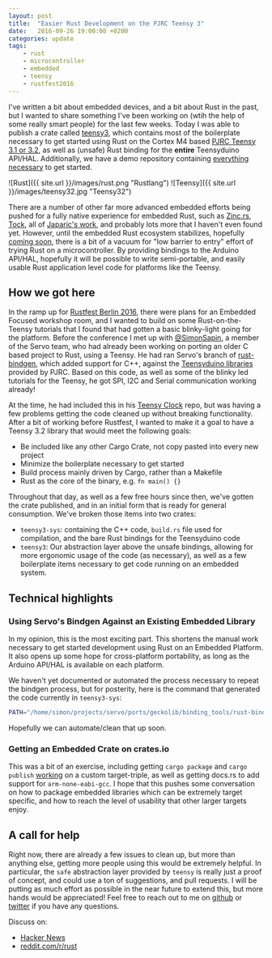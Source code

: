 ```yaml
---
layout: post
title:  "Easier Rust Development on the PJRC Teensy 3"
date:   2016-09-26 19:00:00 +0200
categories: update
tags:
    - rust
    - microcontroller
    - embedded
    - teensy
    - rustfest2016
---
```


I've written a bit about embedded devices, and a bit about Rust in the past, but I wanted to share something I've been working on (wtih the help of some really smart people) for the last few weeks. Today I was able to publish a crate called [teensy3](https://crates.io/crates/teensy3), which contains most of the boilerplate necessary to get started using Rust on the Cortex M4 based [PJRC Teensy 3.1 or 3.2](https://www.pjrc.com/teensy/index.html), as well as (unsafe) Rust binding for the **entire** Teensyduino API/HAL. Additionally, we have a demo repository containing [everything necessary](https://github.com/jamesmunns/teensy3-rs-demo/) to get started.

![Rust]({{ site.url }}/images/rust.png "Rustlang")
![Teensy]({{ site.url }}/images/teensy32.jpg "Teensy32")

There are a number of other far more advanced embedded efforts being pushed for a fully native experience for embedded Rust, such as [Zinc.rs](https://github.com/hackndev/zinc), [Tock](https://github.com/helena-project/tock), all of [Japaric's work](https://github.com/japaric/copper), and probably lots more that I haven't even found yet. However, until the embedded Rust ecosystem stabilizes, hopefully [coming soon](https://github.com/rust-lang/rfcs/pull/1645), there is a bit of a vacuum for "low barrier to entry" effort of trying Rust on a microcontroller. By providing bindings to the Arduino API/HAL, hopefully it will be possible to write semi-portable, and easily usable Rust application level code for platforms like the Teensy.

## How we got here

In the ramp up for [Rustfest Berlin 2016](http://www.rustfest.eu/), there were plans for an Embedded Focused workshop room, and I wanted to build on some Rust-on-the-Teensy tutorials that I found that had gotten a basic blinky-light going for the platform. Before the conference I met up with [@SimonSapin](https://twitter.com/SimonSapin), a member of the Servo team, who had already been working on porting an older C based project to Rust, using a Teensy. He had ran Servo's branch of [rust-bindgen](https://github.com/servo/rust-bindgen), which added support for C++, against the [Teensyduino libraries](https://github.com/PaulStoffregen/cores) provided by PJRC. Based on this code, as well as some of the blinky led tutorials for the Teensy, he got SPI, I2C and Serial communication working already!

At the time, he had included this in his [Teensy Clock](https://github.com/SimonSapin/teensy-clock) repo, but was having a few problems getting the code cleaned up without breaking functionality. After a bit of working before Rustfest, I wanted to make it a goal to have a Teensy 3.2 library that would meet the following goals:

* Be included like any other Cargo Crate, not copy pasted into every new project
* Minimize the boilerplate necessary to get started
* Build process mainly driven by Cargo, rather than a Makefile
* Rust as the core of the binary, e.g. `fn main() {}`

Throughout that day, as well as a few free hours since then, we've gotten the crate published, and in an initial form that is ready for general consumption. We've broken those items into two crates:

* `teensy3-sys`: containing the C++ code, `build.rs` file used for compilation, and the bare Rust bindings for the Teensyduino code
* `teensy3`: Our abstraction layer above the unsafe bindings, allowing for more ergonomic usage of the code (as necessary), as well as a few boilerplate items necessary to get code running on an embedded system.

## Technical highlights

### Using Servo's Bindgen Against an Existing Embedded Library

In my opinion, this is the most exciting part. This shortens the manual work necessary to get started development using Rust on an Embedded Platform. It also opens up some hope for cross-platform portability, as long as the Arduino API/HAL is available on each platform.

We haven't yet documented or automated the process necessary to repeat the bindgen process, but for posterity, here is the command that generated the code currently in `teensy3-sys`:

```bash
PATH="/home/simon/projects/servo/ports/geckolib/binding_tools/rust-bindgen/target/debug:$$PATH" bindgen --no-type-renaming --match teensy3 bindings.h -o src/bindings.rs -- -I/usr/lib/clang/3.8.1/include -x c++ -std=gnu++11 -target thumbv7em-none-eabi -DF_CPU=48000000 -DUSB_SERIAL -DLAYOUT_US_ENGLISH -DUSING_MAKEFILE -D__MK20DX256__ -DARDUINO=10600 -DTEENSYDUINO=121
```

Hopefully we can automate/clean that up soon.

### Getting an Embedded Crate on crates.io

This was a bit of an exercise, including getting `cargo package` and `cargo publish` [working](https://github.com/rust-lang/cargo/issues/3119) on a custom target-triple, as well as getting docs.rs to add support for `arm-none-eabi-gcc`. I hope that this pushes some conversation on how to package embedded libraries which can be extremely target specific, and how to reach the level of usability that other larger targets enjoy.

## A call for help

Right now, there are already a few issues to clean up, but more than anything else, getting more people using this would be extremely helpful. In particular, the `safe` abstraction layer provided by `teensy` is really just a proof of concept, and could use a ton of suggestions, and pull requests. I will be putting as much effort as possible in the near future to extend this, but more hands would be appreciated! Feel free to reach out to me on [github](https://github.com/jamesmunns) or [twitter](https://twitter.com/bitshiftmask) if you have any questions.

Discuss on:

* [Hacker News](https://news.ycombinator.com/item?id=12584086)
* [reddit.com/r/rust](https://www.reddit.com/r/rust/comments/54ly72/using_servo_bindgen_to_get_rust_on_an_embedded/)
